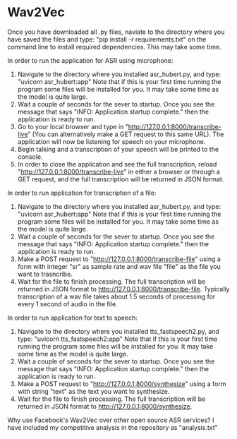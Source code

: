 # Wav2Vec
Once you have downloaded all .py files, naviate to the directory where you have saved the files and type: "pip install -r requirements.txt" on the command line to install required dependencies. This may take some time.

In order to run the application for ASR using microphone:
1. Navigate to the directory where you installed asr_hubert.py, and type: "uvicorn asr_hubert:app" Note that if this is your first time running the program some files will be installed for you. It may take some time as the model is quite large.
2. Wait a couple of seconds for the sever to startup. Once you see the message that says "INFO:     Application startup complete." then the application is ready to run.
3. Go to your local browser and type in "http://127.0.0.1:8000/transcribe-live" (You can alternatively make a GET request to this same URL). The application will now be listening for speech on your microphone.
4. Begin talking and a transcription of your speech will be printed to the console.
5. In order to close the application and see the full transcription, reload "http://127.0.0.1:8000/transcribe-live" in either a browser or through a GET request, and the full transcription will be returned in JSON format.

In order to run application for transcription of a file:
1. Navigate to the directory where you installed asr_hubert.py, and type: "uvicorn asr_hubert:app" Note that if this is your first time running the program some files will be installed for you. It may take some time as the model is quite large.
2. Wait a couple of seconds for the sever to startup. Once you see the message that says "INFO:     Application startup complete." then the application is ready to run.
3. Make a POST request to "http://127.0.0.1:8000/transcribe-file" using a form with integer "sr" as sample rate and wav file "file" as the file you want to trasncribe.
4. Wait for the file to finish processing. The full transcription will be returned in JSON format to http://127.0.0.1:8000/transcribe-file. Typically transcription of a wav file takes about 1.5 seconds of processing for every 1 second of audio in the file.

In order to run application for text to speech:
1. Navigate to the directory where you installed tts_fastspeech2.py, and type: "uvicorn tts_fastspeech2:app" Note that if this is your first time running the program some files will be installed for you. It may take some time as the model is quite large.
2. Wait a couple of seconds for the sever to startup. Once you see the message that says "INFO:     Application startup complete." then the application is ready to run.
3. Make a POST request to "http://127.0.0.1:8000/synthesize" using a form with string "text" as the text you want to synthesize.
4. Wait for the file to finish processing. The full transcription will be returned in JSON format to http://127.0.0.1:8000/synthesize.

  Why use Facebook's Wav2Vec over other open source ASR services? I have included my competitive analysis in the repository as "analysis.txt"
